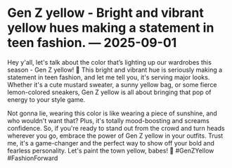 # Gen Z yellow - Bright and vibrant yellow hues making a statement in teen fashion. — 2025-09-01

Hey y'all, let's talk about the color that’s lighting up our wardrobes this season - Gen Z yellow! 🌟 This bright and vibrant hue is seriously making a statement in teen fashion, and let me tell you, it's serving major looks. Whether it's a cute mustard sweater, a sunny yellow bag, or some fierce lemon-colored sneakers, Gen Z yellow is all about bringing that pop of energy to your style game.

Not gonna lie, wearing this color is like wearing a piece of sunshine, and who wouldn't want that? Plus, it's totally mood-boosting and screams confidence. So, if you're ready to stand out from the crowd and turn heads wherever you go, embrace the power of Gen Z yellow in your outfits. Trust me, it's a game-changer and the perfect way to show off your bold and fearless personality. Let's paint the town yellow, babes! 💛 #GenZYellow #FashionForward